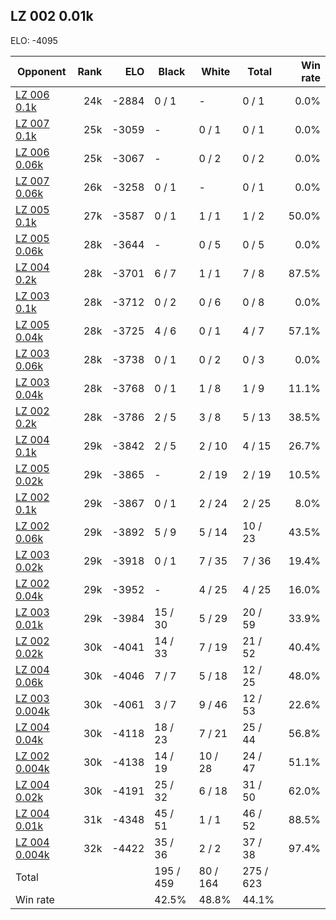 ## LZ 002 0.01k ##

ELO: -4095

Opponent | Rank | ELO | Black | White | Total | Win rate
---------|-----:|----:|-------|-------|-------|-------:
[LZ 006 0.1k](LZ%20006%200.1k.md) | 24k | -2884 | 0 / 1 | - | 0 / 1 | 0.0%
[LZ 007 0.1k](LZ%20007%200.1k.md) | 25k | -3059 | - | 0 / 1 | 0 / 1 | 0.0%
[LZ 006 0.06k](LZ%20006%200.06k.md) | 25k | -3067 | - | 0 / 2 | 0 / 2 | 0.0%
[LZ 007 0.06k](LZ%20007%200.06k.md) | 26k | -3258 | 0 / 1 | - | 0 / 1 | 0.0%
[LZ 005 0.1k](LZ%20005%200.1k.md) | 27k | -3587 | 0 / 1 | 1 / 1 | 1 / 2 | 50.0%
[LZ 005 0.06k](LZ%20005%200.06k.md) | 28k | -3644 | - | 0 / 5 | 0 / 5 | 0.0%
[LZ 004 0.2k](LZ%20004%200.2k.md) | 28k | -3701 | 6 / 7 | 1 / 1 | 7 / 8 | 87.5%
[LZ 003 0.1k](LZ%20003%200.1k.md) | 28k | -3712 | 0 / 2 | 0 / 6 | 0 / 8 | 0.0%
[LZ 005 0.04k](LZ%20005%200.04k.md) | 28k | -3725 | 4 / 6 | 0 / 1 | 4 / 7 | 57.1%
[LZ 003 0.06k](LZ%20003%200.06k.md) | 28k | -3738 | 0 / 1 | 0 / 2 | 0 / 3 | 0.0%
[LZ 003 0.04k](LZ%20003%200.04k.md) | 28k | -3768 | 0 / 1 | 1 / 8 | 1 / 9 | 11.1%
[LZ 002 0.2k](LZ%20002%200.2k.md) | 28k | -3786 | 2 / 5 | 3 / 8 | 5 / 13 | 38.5%
[LZ 004 0.1k](LZ%20004%200.1k.md) | 29k | -3842 | 2 / 5 | 2 / 10 | 4 / 15 | 26.7%
[LZ 005 0.02k](LZ%20005%200.02k.md) | 29k | -3865 | - | 2 / 19 | 2 / 19 | 10.5%
[LZ 002 0.1k](LZ%20002%200.1k.md) | 29k | -3867 | 0 / 1 | 2 / 24 | 2 / 25 | 8.0%
[LZ 002 0.06k](LZ%20002%200.06k.md) | 29k | -3892 | 5 / 9 | 5 / 14 | 10 / 23 | 43.5%
[LZ 003 0.02k](LZ%20003%200.02k.md) | 29k | -3918 | 0 / 1 | 7 / 35 | 7 / 36 | 19.4%
[LZ 002 0.04k](LZ%20002%200.04k.md) | 29k | -3952 | - | 4 / 25 | 4 / 25 | 16.0%
[LZ 003 0.01k](LZ%20003%200.01k.md) | 29k | -3984 | 15 / 30 | 5 / 29 | 20 / 59 | 33.9%
[LZ 002 0.02k](LZ%20002%200.02k.md) | 30k | -4041 | 14 / 33 | 7 / 19 | 21 / 52 | 40.4%
[LZ 004 0.06k](LZ%20004%200.06k.md) | 30k | -4046 | 7 / 7 | 5 / 18 | 12 / 25 | 48.0%
[LZ 003 0.004k](LZ%20003%200.004k.md) | 30k | -4061 | 3 / 7 | 9 / 46 | 12 / 53 | 22.6%
[LZ 004 0.04k](LZ%20004%200.04k.md) | 30k | -4118 | 18 / 23 | 7 / 21 | 25 / 44 | 56.8%
[LZ 002 0.004k](LZ%20002%200.004k.md) | 30k | -4138 | 14 / 19 | 10 / 28 | 24 / 47 | 51.1%
[LZ 004 0.02k](LZ%20004%200.02k.md) | 30k | -4191 | 25 / 32 | 6 / 18 | 31 / 50 | 62.0%
[LZ 004 0.01k](LZ%20004%200.01k.md) | 31k | -4348 | 45 / 51 | 1 / 1 | 46 / 52 | 88.5%
[LZ 004 0.004k](LZ%20004%200.004k.md) | 32k | -4422 | 35 / 36 | 2 / 2 | 37 / 38 | 97.4%
Total | | | 195 / 459 | 80 / 164 | 275 / 623 | 
Win rate| | | 42.5% | 48.8% | 44.1% | 
